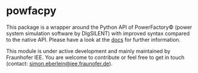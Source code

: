 # powfacpy
This package is a wrapper around the Python API of PowerFactory&copy; (power system simulation software by DIgSILENT) with improved syntax compared to the native API. Please have a look at the [docs](https://sciemon.github.io/powerfactorypy/html/index.html) for further information. 

This module is under active development and mainly maintained by Fraunhofer IEE. You are welcome to contribute or feel free to get in touch (contact: simon.eberlein@iee.fraunofer.de). 
